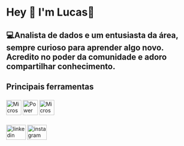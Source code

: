 <h1 align="left">Hey 👋 I'm Lucas👋</h1>

###

<h2 align="left">💻Analista de dados e um entusiasta da área, sempre curioso para aprender algo novo. Acredito no poder da comunidade e adoro compartilhar conhecimento.</h2>

###

<h2 align="left">Principais ferramentas</h2>

###

<div align="left">
  <!-- Microsoft SQL Server -->
  <img src="https://cdn.jsdelivr.net/gh/devicons/devicon/icons/microsoftsqlserver/microsoftsqlserver-plain.svg" height="40" alt="Microsoft SQL Server logo" />

  <!-- Power BI -->
  <img src="https://cdn.jsdelivr.net/gh/devicons/devicon/icons/powerbi/powerbi-original.svg" height="40" alt="Power BI logo" />

  <!-- Microsoft Excel -->
  <img src="https://cdn.jsdelivr.net/gh/devicons/devicon/icons/excel/excel-original.svg" height="40" alt="Microsoft Excel logo" />
</div>

###

<div align="left">
  <img src="https://raw.githubusercontent.com/maurodesouza/profile-readme-generator/master/src/assets/icons/social/linkedin/default.svg" width="52" height="40" alt="linkedin logo"  />
  <img src="https://raw.githubusercontent.com/maurodesouza/profile-readme-generator/master/src/assets/icons/social/instagram/default.svg" width="52" height="40" alt="instagram logo"  />
</div>

###
